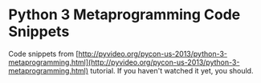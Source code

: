 # Python 3 Metaprogramming Code Snippets

Code snippets from [http://pyvideo.org/pycon-us-2013/python-3-metaprogramming.html](http://pyvideo.org/pycon-us-2013/python-3-metaprogramming.html) tutorial. If you haven't watched it yet, you should.
